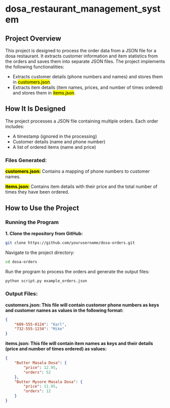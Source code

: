 # **dosa_restaurant_management_system**

## Project Overview

This project is designed to process the order data from a JSON file for a dosa restaurant. It extracts customer information and item statistics from the orders and saves them into separate JSON files. The project implements the following functionalities:

* Extracts customer details (phone numbers and names) and stores them in <mark>customers.json</mark>.
* Extracts item details (item names, prices, and number of times ordered) and stores them in <mark>items.json</mark>.

## How It Is Designed

The project processes a JSON file containing multiple orders. Each order includes:

* A timestamp (ignored in the processing)
* Customer details (name and phone number)
* A list of ordered items (name and price)

### Files Generated:
<mark>**customers.json:**</mark> Contains a mapping of phone numbers to customer names.

<mark>**items.json:**</mark> Contains item details with their price and the total number of times they have been ordered.


## How to Use the Project

### Running the Program
**1. Clone the repository from GitHub:**
```bash
git clone https://github.com/yourusername/dosa-orders.git
```
Navigate to the project directory:
```bash
cd dosa-orders
```
Run the program to process the orders and generate the output files:
```bash
python script.py example_orders.json
```

### Output Files:
**customers.json: This file will contain customer phone numbers as keys and customer names as values in the following format:**
```json
{
    "609-555-0124": "Karl",
    "732-555-1234": "Mike"
}
```
**items.json: This file will contain item names as keys and their details (price and number of times ordered) as values:**
```json
{
    "Butter Masala Dosa": {
        "price": 12.95,
        "orders": 52
    },
    "Butter Mysore Masala Dosa": {
        "price": 11.95,
        "orders": 12
    }
}
```
